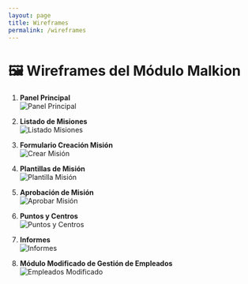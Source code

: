 ```yaml
---
layout: page
title: Wireframes
permalink: /wireframes
---
```


# 🖼️ Wireframes del Módulo Malkion

1. **Panel Principal**  
   ![Panel Principal](../assets/images/wireframes/panel_principal.png)

2. **Listado de Misiones**  
   ![Listado Misiones](../assets/images/wireframes/listado_misiones.png)

3. **Formulario Creación Misión**  
   ![Crear Misión](../assets/images/wireframes/creacion_mision.png)

4. **Plantillas de Misión**  
   ![Plantilla Misión](../assets/images/wireframes/plantillas_de_mision.png)

5. **Aprobación de Misión**  
   ![Aprobar Misión](../assets/images/wireframes/aprobacion_mision.png)

6. **Puntos y Centros**  
   ![Puntos y Centros]({../assets/images/wireframes/puntos_y_centros.png)

7. **Informes**  
   ![Informes](../assets/images/wireframes/Informes.png)

8. **Módulo Modificado de Gestión de Empleados**  
   ![Empleados Modificado](../assets/images/wireframes/empleados.png)
